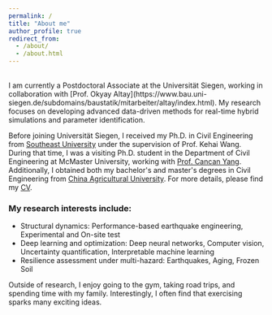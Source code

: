```yaml
---
permalink: /
title: "About me"
author_profile: true
redirect_from: 
  - /about/
  - /about.html
---
```

<br>
I am currently a Postdoctoral Associate at the Universität Siegen, working in collaboration with [Prof. Okyay Altay](https://www.bau.uni-siegen.de/subdomains/baustatik/mitarbeiter/altay/index.html). My research focuses on developing advanced data-driven methods for real-time hybrid simulations and parameter identification.

Before joining Universität Siegen, I received my Ph.D. in Civil Engineering from [Southeast University](https://www.seu.edu.cn/english/) under the supervision of Prof. Kehai Wang. During that time, I was a visiting Ph.D. student in the Department of Civil Engineering at McMaster University, working with [Prof. Cancan Yang](https://www.eng.mcmaster.ca/civil/faculty/dr-cancan-yang/). Additionally, I obtained both my bachelor's and master's degrees in Civil Engineering from [China Agricultural University](http://en.cau.edu.cn/). For more details, please find my [CV](https://bingzhezhang.github.io/cv/).

### My research interests include:
* Structural dynamics: Performance-based earthquake engineering, Experimental and On-site test
* Deep learning and optimization: Deep neural networks, Computer vision, Uncertainty quantification, Interpretable machine learning 
* Resilience assessment under multi-hazard: Earthquakes, Aging, Frozen Soil  

Outside of research, I enjoy going to the gym, taking road trips, and spending time with my family. Interestingly, I often find that exercising sparks many exciting ideas.
